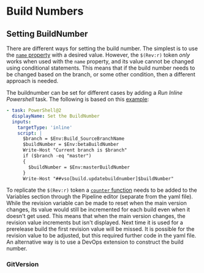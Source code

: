 # Build Numbers

## Setting BuildNumber

There are different ways for setting the build number. The simplest is to use the [`name` property](https://docs.microsoft.com/en-us/azure/devops/pipelines/process/run-number?view=azure-devops&tabs=yaml) with a desired value.
However, the `$(Rev:r)` token *only* works when used with the `name` property, and its value cannot be changed using conditional statements.
This means that if the build number needs to be changed based on the branch, or some other condition, then a different approach is needed.

The buildnumber can be set for different cases by adding a *Run Inline Powershell* task. The following is based on this [example](https://stackoverflow.com/a/59366731/1926027):

```yaml
- task: PowerShell@2
  displayName: Set the BuildNumber
  inputs:
    targetType: 'inline'
    script: |
      $branch = $Env:Build_SourceBranchName
      $buildNumber = $Env:betaBuildNumber
      Write-Host "Current branch is $branch"
      if ($branch -eq "master")
      {
        $buildNumber = $Env:masterBuildNumber
      }
      Write-Host "##vso[build.updatebuildnumber]$buildNumber"
```

To replicate the `$(Rev:r)` token a [`counter` function](https://docs.microsoft.com/en-us/azure/devops/pipelines/process/expressions?view=azure-devops#functions) needs to be added to the Variables section through the Pipeline editor (separate from the yaml file).
While the revision variable can be made to reset when the main version changes, its value would still be incremented for each build even when it doesn't get used.
This means that when the main version changes, the revision value increments but isn't displayed. Next time it is used for a prerelease build the first revision value will be missed.
It is possible for the revision value to be adjusted, but this required further code in the yaml file.
An alternative way is to use a DevOps extension to construct the build number.

### GitVersion
